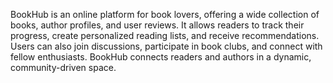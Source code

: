 BookHub is an online platform for book lovers, offering a wide collection of books, author profiles, and user reviews. It allows readers to track their progress, create personalized reading lists, and receive recommendations. Users can also join discussions, participate in book clubs, and connect with fellow enthusiasts. BookHub connects readers and authors in a dynamic, community-driven space.
